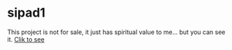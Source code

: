 # sipad1
This project is not for sale, it just has spiritual value to me... but you can see it.
<a href="https://sipad.vercel.app/">Clik to see</a>
